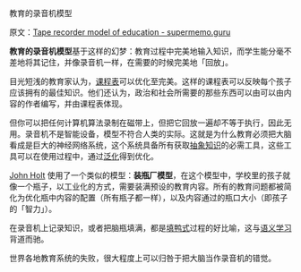 教育的录音机模型

原文：[Tape recorder model of education - supermemo.guru](https://supermemo.guru/wiki/Tape_recorder_model_of_education)

**教育的录音机模型**基于这样的幻梦：教育过程中完美地输入知识，而学生能分毫不差地将其记住，并像录音机一样，在需要的时候完美地「回放」。

目光短浅的教育家认为，[课程表](https://supermemo.guru/wiki/Curriculum)可以优化至完美。这样的课程表可以反映每个孩子应该拥有的最佳知识。他们还认为，政治和社会所需要的那些东西可以由可以由内容的作者编写，并由课程表体现。

但你可以把任何计算机算法录制在磁带上，但把它回放一遍却不等于执行，因此无用。录音机不是智能设备，模型不符合人类的实际。这就是为什么教育必须把大脑看成是巨大的神经网络系统，这个系统具备所有获取[抽象知识](https://supermemo.guru/wiki/Abstract_knowledge)的必需工具，这些工具可以在使用过程中，通过[泛化](https://supermemo.guru/wiki/Generalization)得到优化。

[John Holt](https://supermemo.guru/wiki/John_Holt) 使用了一个类似的模型：**装瓶厂模型**，在这个模型中，学校里的孩子就像一个瓶子，以工业化的方式，需要装满预设的教育内容。所有的教育问题都被简化为优化瓶中内容的配置（所有瓶子都一样），以及内容通过的瓶口大小（即孩子的「智力」）。

在录音机上记录知识，或者把脑瓶填满，都是[填鸭式](https://supermemo.guru/wiki/Cramming)过程的好比喻，这与[语义学习](https://supermemo.guru/wiki/Semantic_learning)背道而驰。

世界各地教育系统的失败，很大程度上可以归咎于把大脑当作录音机的错觉。